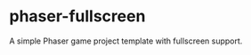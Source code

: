 phaser-fullscreen
=================

A simple Phaser game project template with fullscreen support.
